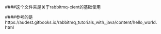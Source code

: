 ####这个文件夹是关于rabbitmq-cient的基础使用

####参考的是https://audest.gitbooks.io/rabbitmq_tutorials_with_java/content/hello_world.html

